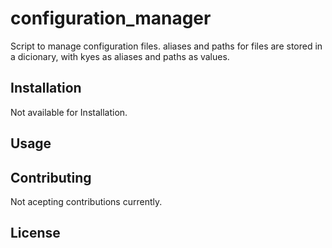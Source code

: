 # **configuration_manager**

Script to manage configuration files. aliases and paths for files are stored in a dicionary, with kyes as aliases and paths as values.

## Installation

Not available for Installation.

## Usage

## Contributing

Not acepting contributions currently.

## License


